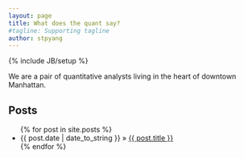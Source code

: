 ```yaml
---
layout: page
title: What does the quant say?
#tagline: Supporting tagline
author: stpyang
---
```

{% include JB/setup %}

We are a pair of quantitative analysts living in the heart of downtown Manhattan.
    
## Posts

<ul class="posts">
  {% for post in site.posts %}
    <li><span>{{ post.date | date_to_string }}</span> &raquo; <a href="{{ BASE_PATH }}{{ post.url }}">{{ post.title }}</a></li>
  {% endfor %}
</ul>




